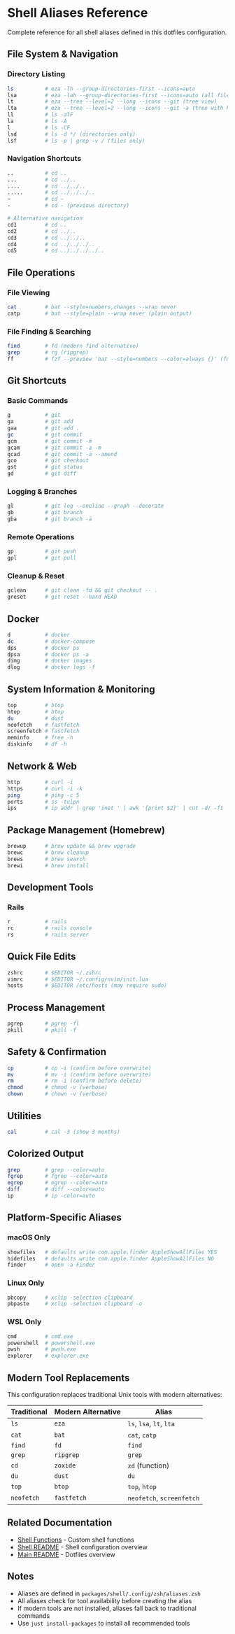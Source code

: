 # Shell Aliases Reference

Complete reference for all shell aliases defined in this dotfiles configuration.

## File System & Navigation

### Directory Listing
```bash
ls          # eza -lh --group-directories-first --icons=auto
lsa         # eza -lah --group-directories-first --icons=auto (all files)
lt          # eza --tree --level=2 --long --icons --git (tree view)
lta         # eza --tree --level=2 --long --icons --git -a (tree with hidden)
ll          # ls -alF
la          # ls -A
l           # ls -CF
lsd         # ls -d */ (directories only)
lsf         # ls -p | grep -v / (files only)
```

### Navigation Shortcuts
```bash
..          # cd ..
...         # cd ../..
....        # cd ../../..
.....       # cd ../../../..
~           # cd ~
-           # cd - (previous directory)

# Alternative navigation
cd1         # cd ..
cd2         # cd ../..
cd3         # cd ../../..
cd4         # cd ../../../..
cd5         # cd ../../../../..
```

## File Operations

### File Viewing
```bash
cat         # bat --style=numbers,changes --wrap never
catp        # bat --style=plain --wrap never (plain output)
```

### File Finding & Searching
```bash
find        # fd (modern find alternative)
grep        # rg (ripgrep)
ff          # fzf --preview 'bat --style=numbers --color=always {}' (fuzzy finder)
```

## Git Shortcuts

### Basic Commands
```bash
g           # git
ga          # git add
gaa         # git add .
gc          # git commit
gcm         # git commit -m
gcam        # git commit -a -m
gcad        # git commit -a --amend
gco         # git checkout
gst         # git status
gd          # git diff
```

### Logging & Branches
```bash
gl          # git log --oneline --graph --decorate
gb          # git branch
gba         # git branch -a
```

### Remote Operations
```bash
gp          # git push
gpl         # git pull
```

### Cleanup & Reset
```bash
gclean      # git clean -fd && git checkout -- .
greset      # git reset --hard HEAD
```

## Docker

```bash
d           # docker
dc          # docker-compose
dps         # docker ps
dpsa        # docker ps -a
dimg        # docker images
dlog        # docker logs -f
```

## System Information & Monitoring

```bash
top         # btop
htop        # btop
du          # dust
neofetch    # fastfetch
screenfetch # fastfetch
meminfo     # free -h
diskinfo    # df -h
```

## Network & Web

```bash
http        # curl -i
https       # curl -i -k
ping        # ping -c 5
ports       # ss -tulpn
ips         # ip addr | grep 'inet ' | awk '{print $2}' | cut -d/ -f1
```

## Package Management (Homebrew)

```bash
brewup      # brew update && brew upgrade
brewc       # brew cleanup
brews       # brew search
brewi       # brew install
```

## Development Tools

### Rails
```bash
r           # rails
rc          # rails console
rs          # rails server
```

## Quick File Edits

```bash
zshrc       # $EDITOR ~/.zshrc
vimrc       # $EDITOR ~/.config/nvim/init.lua
hosts       # $EDITOR /etc/hosts (may require sudo)
```

## Process Management

```bash
pgrep       # pgrep -fl
pkill       # pkill -f
```

## Safety & Confirmation

```bash
cp          # cp -i (confirm before overwrite)
mv          # mv -i (confirm before overwrite)
rm          # rm -i (confirm before delete)
chmod       # chmod -v (verbose)
chown       # chown -v (verbose)
```

## Utilities

```bash
cal         # cal -3 (show 3 months)
```

## Colorized Output

```bash
grep        # grep --color=auto
fgrep       # fgrep --color=auto
egrep       # egrep --color=auto
diff        # diff --color=auto
ip          # ip -color=auto
```

## Platform-Specific Aliases

### macOS Only
```bash
showfiles   # defaults write com.apple.finder AppleShowAllFiles YES
hidefiles   # defaults write com.apple.finder AppleShowAllFiles NO
finder      # open -a Finder
```

### Linux Only
```bash
pbcopy      # xclip -selection clipboard
pbpaste     # xclip -selection clipboard -o
```

### WSL Only
```bash
cmd         # cmd.exe
powershell  # powershell.exe
pwsh        # pwsh.exe
explorer    # explorer.exe
```

## Modern Tool Replacements

This configuration replaces traditional Unix tools with modern alternatives:

| Traditional | Modern Alternative | Alias |
|-------------|-------------------|-------|
| `ls` | `eza` | `ls`, `lsa`, `lt`, `lta` |
| `cat` | `bat` | `cat`, `catp` |
| `find` | `fd` | `find` |
| `grep` | `ripgrep` | `grep` |
| `cd` | `zoxide` | `zd` (function) |
| `du` | `dust` | `du` |
| `top` | `btop` | `top`, `htop` |
| `neofetch` | `fastfetch` | `neofetch`, `screenfetch` |

## Related Documentation

- [Shell Functions](./FUNCTIONS.md) - Custom shell functions
- [Shell README](./README.md) - Shell configuration overview
- [Main README](../../README.md) - Dotfiles overview

## Notes

- Aliases are defined in `packages/shell/.config/zsh/aliases.zsh`
- All aliases check for tool availability before creating the alias
- If modern tools are not installed, aliases fall back to traditional commands
- Use `just install-packages` to install all recommended tools
